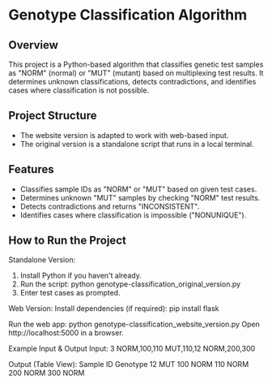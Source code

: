 # Genotype Classification Algorithm

## Overview
This project is a Python-based algorithm that classifies genetic test 
samples as "NORM" (normal) or "MUT" (mutant) based on multiplexing test 
results. It determines unknown classifications, detects contradictions, 
and identifies cases where classification is not possible.

## Project Structure
- The website version is adapted to work with web-based input.
- The original version is a standalone script that runs in a local 
terminal.

## Features
- Classifies sample IDs as "NORM" or "MUT" based on given test cases.
- Determines unknown "MUT" samples by checking "NORM" test results.
- Detects contradictions and returns "INCONSISTENT".
- Identifies cases where classification is impossible ("NONUNIQUE").

## How to Run the Project
Standalone Version:
1. Install Python if you haven't already.
2. Run the script:
   python genotype-classification_original_version.py
3. Enter test cases as prompted.

Web Version:
Install dependencies (if required):
pip install flask

Run the web app:
python genotype-classification_website_version.py
Open http://localhost:5000 in a browser.

Example Input & Output
Input:
3
NORM,100,110
MUT,110,12
NORM,200,300

Output (Table View):
Sample ID	Genotype
12	MUT
100	NORM
110	NORM
200	NORM
300	NORM
